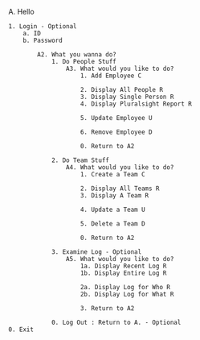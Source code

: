 A. Hello

	1. Login - Optional
		a. ID
		b. Password 

			A2. What you wanna do?
				1. Do People Stuff
					A3. What would you like to do?
						1. Add Employee C
							
						2. Display All People R
						3. Display Single Person R
						4. Display Pluralsight Report R

						5. Update Employee U

						6. Remove Employee D

						0. Return to A2

				2. Do Team Stuff
					A4. What would you like to do?
						1. Create a Team C

						2. Display All Teams R
						3. Display A Team R

						4. Update a Team U

						5. Delete a Team D

						0. Return to A2

				3. Examine Log - Optional
					A5. What would you like to do?
						1a. Display Recent Log R
						1b. Display Entire Log R

						2a. Display Log for Who R
						2b. Display Log for What R

						3. Return to A2

				0. Log Out : Return to A. - Optional
	0. Exit



